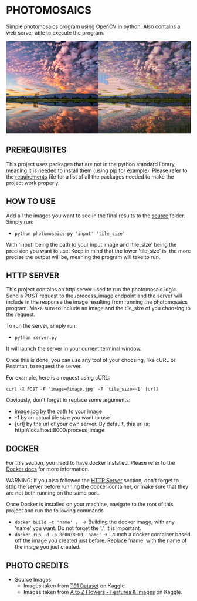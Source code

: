 # PHOTOMOSAICS

Simple photomosaics program using OpenCV in python. Also contains a web server able to execute the program.

![Photomosaics example](https://raw.githubusercontent.com/Fastrings/Photomosaics/master/out.png)

## PREREQUISITES

This project uses packages that are not in the python standard library, meaning it is needed to install them (using pip for example). Please refer to the [requirements](requirements.txt) file for a list of all the packages needed to make the project work properly.

## HOW TO USE

Add all the images you want to see in the final results to the [source](Source_Images) folder. <br>
Simply run:

- ``python photomosaics.py 'input' 'tile_size'`` 

With 'input' being the path to your input image and 'tile_size' being the precision you want to use. Keep in mind that the lower 'tile_size' is, the more precise the output will be, meaning the program will take to run.

## HTTP SERVER

This project contains an http server used to run the photomosaic logic. Send a POST request to the /process_image endpoint and the server will include in the response the image resulting from running the photomosaics program. Make sure to include an image and the tile_size of you choosing to the request.

To run the server, simply run:

- ``python server.py``

It will launch the server in your current terminal window.

Once this is done, you can use any tool of your choosing, like cURL or Postman, to request the server.

For example, here is a request using cURL:

```
curl -X POST -F 'image=@image.jpg' -F 'tile_size=-1' [url]
```

Obviously, don't forget to replace some arguments:
- image.jpg by the path to your image
- -1 by an actual tile size you want to use
- [url] by the url of your own server. By default, this url is: http[]()://localhost:8000/process_image

## DOCKER

For this section, you need to have docker installed. Please refer to the [Docker docs](https://docs.docker.com/) for more information.

WARNING: If you also followed the [HTTP Server](#http-server) section, don't forget to stop the server before running the docker container, or make sure that they are not both running on the same port.

Once Docker is installed on your machine, navigate to the root of this project and run the following commands

- ``docker build -t 'name' . `` -> Building the docker image, with any 'name' you want. Do not forget the '.', it is important.
- ``docker run -d -p 8000:8000 'name'`` -> Launch a docker container based off the image you created just before. Replace 'name' with the name of the image you just created.

## PHOTO CREDITS

- Source Images
    - Images taken from [T91 Dataset](https://www.kaggle.com/datasets/ll01dm/t91-image-dataset) on Kaggle.
    - Images taken from [A to Z Flowers - Features & Images](https://www.kaggle.com/datasets/kkhandekar/a-to-z-flowers-features-images) on Kaggle.